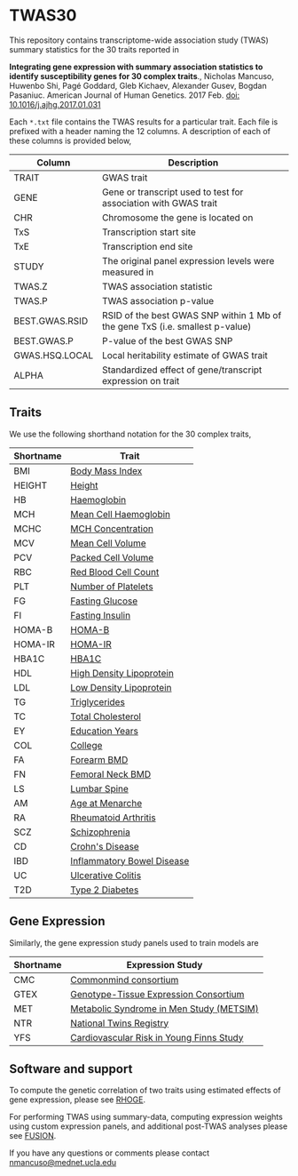 TWAS30
======
This repository contains transcriptome-wide association study (TWAS) summary statistics for the
30 traits reported in

**Integrating gene expression with summary association statistics to
identify susceptibility genes for 30 complex traits**.,
Nicholas Mancuso, Huwenbo Shi, Pagé Goddard, Gleb Kichaev,
Alexander Gusev, Bogdan Pasaniuc.
American Journal of Human Genetics. 2017 Feb. [doi: 10.1016/j.ajhg.2017.01.031](http://www.cell.com/ajhg/fulltext/S0002-9297(17)30032-0)

Each `*.txt` file contains the TWAS results for a particular trait. Each file is prefixed with a
header naming the 12 columns.  A description of each of these columns is provided below,

| Column | Description |
| ------ | ----------- |
| TRAIT | GWAS trait |
| GENE | Gene or transcript used to test for association with GWAS trait |
| CHR | Chromosome the gene is located on |
| TxS | Transcription start site |
| TxE | Transcription end site |
| STUDY | The original panel expression levels were measured in |
| TWAS.Z | TWAS association statistic |
| TWAS.P | TWAS association p-value |
| BEST.GWAS.RSID | RSID of the best GWAS SNP within 1 Mb of the gene TxS (i.e. smallest p-value) |
| BEST.GWAS.P | P-value of the best GWAS SNP |
| GWAS.HSQ.LOCAL | Local heritability estimate of GWAS trait |
| ALPHA | Standardized effect of gene/transcript expression on trait |

Traits
------
We use the following shorthand notation for the 30 complex traits,

| Shortname | Trait |
|-----|--------------|
| BMI | [Body Mass Index][1] |
| HEIGHT | [Height][2] |
| HB | [Haemoglobin][3] |
| MCH | [Mean Cell Haemoglobin][3] |
| MCHC | [MCH Concentration][3] |
| MCV | [Mean Cell Volume][3] |
| PCV | [Packed Cell Volume][3] |
| RBC | [Red Blood Cell Count][3] |
| PLT | [Number of Platelets][4] |
| FG | [Fasting Glucose][5] |
| FI | [Fasting Insulin][5] |
| HOMA-B | [HOMA-B][5] |
| HOMA-IR | [HOMA-IR][5] |
| HBA1C | [HBA1C][6] |
| HDL | [High Density Lipoprotein][7] |
| LDL | [Low Density Lipoprotein][7] |
| TG | [Triglycerides][7] |
| TC | [Total Cholesterol][7] |
| EY | [Education Years][8] |
| COL | [College][8] |
| FA | [Forearm BMD][9] |
| FN | [Femoral Neck BMD][9] |
| LS | [Lumbar Spine][9] |
| AM | [Age at Menarche][10] |
| RA | [Rheumatoid Arthritis][11] |
| SCZ | [Schizophrenia][12] |
| CD | [Crohn's Disease][13] |
| IBD | [Inflammatory Bowel Disease][13] |
| UC | [Ulcerative Colitis][13] |
| T2D | [Type 2 Diabetes][14] |

Gene Expression
---------------
Similarly, the gene expression study panels used to train models are

| Shortname | Expression Study |
| --------- | ----- |
| CMC | [Commonmind consortium][15] |
| GTEX | [Genotype-Tissue Expression Consortium][16] |
| MET | [Metabolic Syndrome in Men Study (METSIM)][17] |
| NTR | [National Twins Registry][18] |
| YFS | [Cardiovascular Risk in Young Finns Study][19] |

Software and support
--------------------
To compute the genetic correlation of two traits using estimated effects of gene expression, please
see [RHOGE](http://github.com/bogdanlab/RHOGE).

For performing TWAS using summary-data, computing expression weights using custom expression panels,
and additional post-TWAS analyses please see [FUSION](http://github.com/gusevlab/fusion_twas).

If you have any questions or comments please contact nmancuso@mednet.ucla.edu

[1]: http://www.nature.com/nature/journal/v518/n7538/abs/nature14177.html
[2]: http://www.nature.com/ng/journal/v46/n11/abs/ng.3097.html
[3]: http://www.nature.com/nature/journal/v492/n7429/full/nature11677.html
[4]: http://www.nature.com/nature/journal/v480/n7376/full/nature10659.html
[5]: http://www.nature.com/ng/journal/v42/n2/abs/ng.520.html
[6]: http://diabetes.diabetesjournals.org/content/59/12/3229.long
[7]: http://www.nature.com/ng/journal/v45/n11/full/ng.2797.html
[8]: http://science.sciencemag.org/content/340/6139/1467
[9]: http://www.nature.com/nature/journal/v526/n7571/full/nature14878.html
[10]: http://www.nature.com/nature/journal/v514/n7520/full/nature13545.html
[11]: http://www.nature.com/nature/journal/v506/n7488/full/nature12873.html
[12]: http://www.nature.com/nature/journal/v511/n7510/full/nature13595.html
[13]: http://www.nature.com/ng/journal/v47/n9/full/ng.3359.html
[14]: http://www.nature.com/ng/journal/v44/n9/full/ng.2383.html
[15]: http://www.commonmind.org
[16]: http://www.gtexportal.org/home/
[17]: http://www.jlr.org/cgi/pmidlookup?view=long&pmid=28119442
[18]: http://www.nationalbiobanks.fi/index.php/studies2/30-finnish-twin-cohort
[19]: http://youngfinnsstudy.utu.fi/

